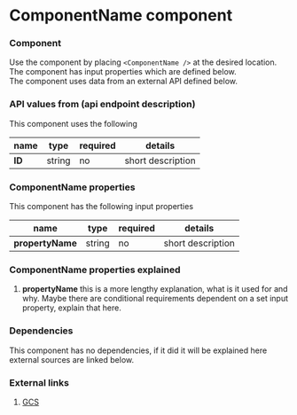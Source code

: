 # ComponentName component

### Component

Use the component by placing `<ComponentName />` at the desired location.  
The component has input properties which are defined below.  
The component uses data from an external API defined below.

### API values from (api endpoint description)

This component uses the following

| name   | type   | required | details           |
|--------|--------|----------|-------------------|
| **ID** | string | no       | short description |

### ComponentName properties

This component has the following input properties

| name             | type   | required | details           |
|------------------|--------|----------|-------------------|
| **propertyName** | string | no       | short description |

### ComponentName properties explained
1. **propertyName** this is a more lengthy explanation, what is it used for and why. Maybe there are conditional requirements dependent on a set input property, explain that here.


### Dependencies

This component has no dependencies, if it did it will be explained here external sources are linked below.

### External links
1. [GCS](https://g-c-s.tech "Gideon Central Service")

